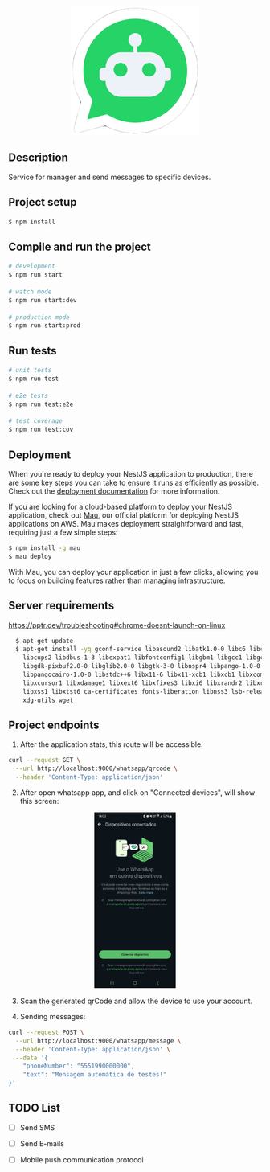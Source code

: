 <p align="center">
  <img src="./readme/whatsapp-bots.png" alt="messages-ms" />
</p>


## Description

Service for manager and send messages to specific devices.

## Project setup

```bash
$ npm install
```

## Compile and run the project

```bash
# development
$ npm run start

# watch mode
$ npm run start:dev

# production mode
$ npm run start:prod
```

## Run tests

```bash
# unit tests
$ npm run test

# e2e tests
$ npm run test:e2e

# test coverage
$ npm run test:cov
```

## Deployment

When you're ready to deploy your NestJS application to production, there are some key steps you can take to ensure it runs as efficiently as possible. Check out the [deployment documentation](https://docs.nestjs.com/deployment) for more information.

If you are looking for a cloud-based platform to deploy your NestJS application, check out [Mau](https://mau.nestjs.com), our official platform for deploying NestJS applications on AWS. Mau makes deployment straightforward and fast, requiring just a few simple steps:

```bash
$ npm install -g mau
$ mau deploy
```

With Mau, you can deploy your application in just a few clicks, allowing you to focus on building features rather than managing infrastructure.

## Server requirements

https://pptr.dev/troubleshooting#chrome-doesnt-launch-on-linux

```bash
  $ apt-get update
  $ apt-get install -yq gconf-service libasound2 libatk1.0-0 libc6 libcairo2
    libcups2 libdbus-1-3 libexpat1 libfontconfig1 libgbm1 libgcc1 libgconf-2-4
    libgdk-pixbuf2.0-0 libglib2.0-0 libgtk-3-0 libnspr4 libpango-1.0-0
    libpangocairo-1.0-0 libstdc++6 libx11-6 libx11-xcb1 libxcb1 libxcomposite1
    libxcursor1 libxdamage1 libxext6 libxfixes3 libxi6 libxrandr2 libxrender1
    libxss1 libxtst6 ca-certificates fonts-liberation libnss3 lsb-release
    xdg-utils wget
```

## Project endpoints

1. After the application stats, this route will be accessible:

```bash
curl --request GET \
  --url http://localhost:9000/whatsapp/qrcode \
  --header 'Content-Type: application/json' 
```
2. After open whatsapp app, and click on "Connected devices", will show this screen: 

<p align="center">
  <img src="./readme/whatsapp-allow-devices.jpg" height="350" alt="messages-ms" />
</p>

3. Scan the generated qrCode and allow the device to use your account.

4. Sending messages:

```bash
curl --request POST \
  --url http://localhost:9000/whatsapp/message \
  --header 'Content-Type: application/json' \
  --data '{
	"phoneNumber": "5551990000000",
	"text": "Mensagem automática de testes!"
}'
```


## TODO List
- [ ] Send SMS
- [ ] Send E-mails
- [ ] Mobile push communication protocol

